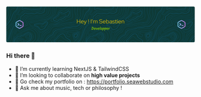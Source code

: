 ![Header](./github-header-image.png) 

### Hi there 👋

- 🌱 I’m currently learning NextJS & TailwindCSS
- 👯 I’m looking to collaborate on **high value projects**
- 🎨 Go check my portfolio on : https://portfolio.seawebstudio.com
- 💬 Ask me about music, tech or philosophy !

<!--
**beseb/beseb** is a ✨ _special_ ✨ repository because its `README.md` (this file) appears on your GitHub profile.

Here are some ideas to get you started:

- 🔭 I’m currently working on ...
- 🌱 I’m currently learning ...
- 👯 I’m looking to collaborate on ...
- 🤔 I’m looking for help with ...
- 💬 Ask me about ...
- 📫 How to reach me: ...
- 😄 Pronouns: ...
- ⚡ Fun fact: ...
-->
